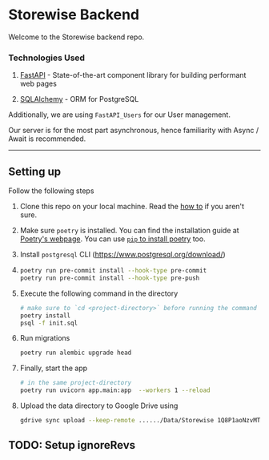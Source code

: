 # Storewise Backend

Welcome to the Storewise backend repo.

### Technologies Used

1. [FastAPI](https://developers.google.com/amp) - State-of-the-art component library for building performant web pages

2. [SQLAlchemy](https://sqlalchemy.org/) - ORM for PostgreSQL

Additionally, we are using `FastAPI_Users` for our User management.

Our server is for the most part asynchronous, hence familiarity with Async / Await is recommended.

---

<h2 id="my-anchor"> Setting up </h2>

Follow the following steps

1. Clone this repo on your local machine. Read the [how to](https://www.atlassian.com/git/tutorials/setting-up-a-repository/git-clone) if you aren't sure.
2. Make sure `poetry` is installed. You can find the installation guide at [Poetry's webpage](https://python-poetry.org/docs/). You can use [`pip` to install poetry](https://python-poetry.org/docs/#installing-with-pip) too.
3. Install `postgresql` CLI (https://www.postgresql.org/download/)
4. ```bash
   poetry run pre-commit install --hook-type pre-commit
   poetry run pre-commit install --hook-type pre-push
   ```
5. Execute the following command in the directory
   ```bash 
   # make sure to `cd <project-directory>` before running the command
   poetry install
   psql -f init.sql
   ```
6. Run migrations 
   ```bash
   poetry run alembic upgrade head
   ```
7. Finally, start the app
   ```bash 
   # in the same project-directory
   poetry run uvicorn app.main:app  --workers 1 --reload   
   ```

8. Upload the data directory to Google Drive using
   ```bash
   gdrive sync upload --keep-remote ....../Data/Storewise 1Q8P1aoNzvMTmBDDQfndHzixGVm4IUAWt
   ```

TODO: Setup ignoreRevs
--- 